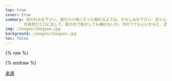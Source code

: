 ```yaml
---
top: true
cover: true
summary: あわれみを下さい、堕ちた小鳥にそっと触れるような、かなしみを下さい、涙ぐんで、見下ろして、
        可哀想だと口に出して、靴の先で転がしても構わないわ、汚れててもいいからと、泥だらけの手を取って
img: /images/ibegyou.jpg
background: /images/ibegyou.jpg
toc: false
---
```


{% raw %}

<lyrics hidden>
    {{Photrans2/button}}
    {{LyricsKai
    |width=900px
    |reserveWidth=0px
    |lstyle=color:#E00418;
    |rstyle=color:#1E0000
    |original=
    {{lj|あわれみを{{PT|下|くだ}}さい
    {{PT|堕|お}}ちた{{PT|小鳥|ことり}}にそっと触れるような
    かなしみを下さい
    涙ぐんで
    {{PT|見下|みお}}ろして
    {{PT|可哀想|かわいそう}}だと口に出して
    靴の{{PT|先|さき}}で{{PT|転|ころ}}がしても構わないわ
    {{PT|汚|よご}}れててもいいからと
    {{PT|泥|どろ}}だらけの手を取って

    ねぇ{{PT|輪|わ}}になって{{PT|踊|おど}}りましょう
    {{PT|目障|めざわ}}りな{{PT|有象無象|うぞうむぞう}}は{{PT|全|すべ}}て
    たべてしまいましょう
    スパイスは{{PT|堪|た}}え{{PT|難|がた}}いくらいがいいわ
    lie, lie, lie, la la la...

    {{PT|怯|おび}}えた小鳥は
    さよならなんて言えなくて
    愛を{{PT|請|こ}}う{{PT|仕草|しぐさ}}で{{PT|黙|だま}}り{{PT|込|こ}}んで
    つつましいつもりでいた
    lie, lie, it's a lie, not a lie, もう 辛い
    {{PT|散々|さんざん}}{{PT|傷|きず}}ついて
    やさしいせかいに誰だって行きたいわ

    ひとつに{{PT|溶|と}}けてしまいましょう
    {{PT|憎|にく}}しみも{{PT|愛情|あいじょう}}もむしゃむしゃと
    {{PT|頬張|ほおば}}ってしまいましょう
    {{PT|混沌|こんとん}}の甘い甘い{{PT|壺|つぼ}}の中で
    lie, lie, lie, la la la...

    曖昧に笑うから
    会いたいと思うのよ
    I know you’re here to stay with me
    愛されていたいだけ

    lie, lie, lie, you're to be with me
    {{PT|雷鳴|らいめい}}の咲くところ
    {{PT|惨憺|さんたん}}たる Heavenly Feeling
    愛だけ残ればいい

    しんしんとかなしみだけがふりつもる
    {{PT|願望|がんぼう}}も{{PT|悔恨|かいこん}}もただ{{PT|埋|う}}め{{PT|尽|つ}}くす
    きずな{{PT|結|むす}}んだ{{PT|遠|とお}}い春の日を
    {{PT|傷跡|きずあと}}さえも{{PT|消|き}}えてしまうの？

    やがてキラキラ夢の中
    {{PT|朽|く}}ちて行く{{PT|光|ひかり}}は貴方に
    {{PT|届|とど}}くはずだから
    まぶしくて
    涙が止まらない
    ねぇどうか{{PT|側|そば}}にいて
    泥だらけの手を取って
    離さないで
    どうかずっと{{PT|側|そば}}にいて
    離さないで
    {{PT|暗|くら}}くなるの、{{PT|側|そば}}にいて
    離さないで、見えないわ
    ただずっと側にいて
    離さないで
    ただずっと
    愛してる}}

    |translated=
    请施予我你的悲悯吧
    好比你轻抚失坠鸟儿时所给予的同情
    请让我感受你的哀恸吧
    眼眶泛泪
    哀叹而低下头
    对我说些哀怜的慰藉来吧
    失足绊倒我也不在乎了
    反正早已失去纯洁之身
    请就这样拾起我那沾满泥泞的手来

    来吧 牵手相拥起舞吧
    将碍眼的世间万物全部
    吞噬殆尽
    增添的辛香料就选近乎令人难受的
    lie, lie, lie, la la la...

    惶恐不安的鸟儿
    鸣啼不出诀别词
    仅仅缄默不语
    以虔诚身姿跪地乞求着爱
    谎话连篇 是谎亦或实 都令人心痛
    狠狠遭受伤害后
    又有谁不愿奔赴充满善意的世界

    将其全部融为一体吧
    憎恨也好爱情也好全部
    于混沌中那香甜四溢的壶中
    大口大口尽情吞噬
    lie, lie, lie, la la la...

    正因为有你那缥缈模糊的笑颜
    我才如此盼求与你再会
    明白你会留在这陪伴我
    我所乞求唯有得你宠爱

    谎称你会永远陪伴着我
    于雷鸣奔腾之处
    体会悲恸的极致感
    我乞求残存的是爱

    喷涌而出的悲戚层层堆叠
    愿望与悔恨彻底掩过
    那远去的系起我们羁绊的春日
    遭刻上的伤会有彻底消失的一天吗？

    于光辉闪耀的梦中
    逐渐黯淡远去的光
    终将触及你
    如此光辉灿烂
    令我止不住泪
    呐 我乞求你陪伴在身旁
    拾起我那遍布泥泞的手
    恳请你不要走
    永远陪伴着我
    请不要离开我
    失去你又将回归黑暗 不要走
    请不要抛下我 已经失去光了
    只乞求你留下
    不要留我一人
    已经只剩
    对你无尽的爱念
    }}
    
</lyrics>

<script src="https://sucicada.github.io/Moegirl-Lyric-Template-Parser/moelyrics.js"></script>
<!--<script src="http://localhost:63210/Moegirl-Lyric-Template-Parser/moelyrics.js"></script>-->
{% endraw  %}

[来源](https://zh.moegirl.org.cn/I_beg_you)
